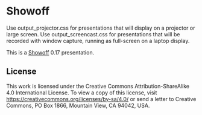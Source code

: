 # Showoff

Use output\_projector.css for presentations that will display on a projector or
large screen. Use output\_screencast.css for presentations that will be
recorded with window capture, running as full-screen on a laptop display.

This is a [Showoff](https://github.com/puppetlabs/showoff) 0.17 presentation.

## License

This work is licensed under the Creative Commons Attribution-ShareAlike 4.0
International License. To view a copy of this license, visit
<https://creativecommons.org/licenses/by-sa/4.0/> or send a letter to Creative
Commons, PO Box 1866, Mountain View, CA 94042, USA.
